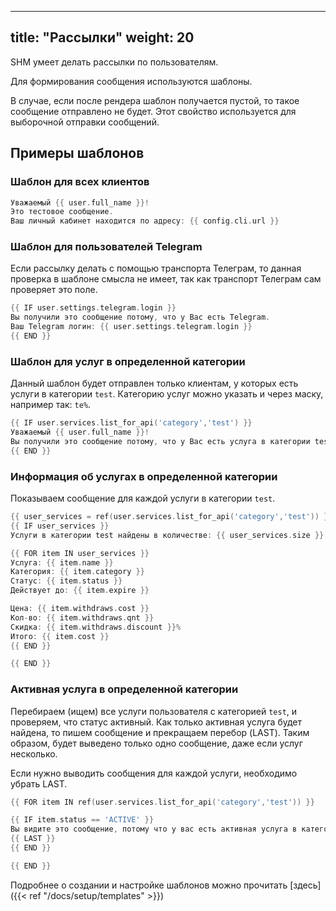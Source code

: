 
---
title: "Рассылки"
weight: 20
---

SHM умеет делать рассылки по пользователям.

Для формирования сообщения используются шаблоны.

В случае, если после рендера шаблон получается пустой, то такое сообщение отправлено не будет.
Этот свойство используется для выборочной отправки сообщений.

## Примеры шаблонов

### Шаблон для всех клиентов
```go
Уважаемый {{ user.full_name }}!
Это тестовое сообщение.
Ваш личный кабинет находится по адресу: {{ config.cli.url }}
```

### Шаблон для пользователей Telegram

Если рассылку делать с помощью транспорта Телеграм, то данная проверка в
шаблоне смысла не имеет, так как транспорт Телеграм сам проверяет это поле.

```go
{{ IF user.settings.telegram.login }}
Вы получили это сообщение потому, что у Вас есть Telegram.
Ваш Telegram логин: {{ user.settings.telegram.login }}
{{ END }}
```

### Шаблон для услуг в определенной категории

Данный шаблон будет отправлен только клиентам, у которых есть услуги в категории `test`.
Категорию услуг можно указать и через маску, например так: `te%`.

```go
{{ IF user.services.list_for_api('category','test') }}
Уважаемый {{ user.full_name }}!
Вы получили это сообщение потому, что у Вас есть услуга в категории test.
{{ END }}
```

### Информация об услугах в определенной категории

Показываем сообщение для каждой услуги в категории `test`.

```go
{{ user_services = ref(user.services.list_for_api('category','test')) }}
{{ IF user_services }}
Услуги в категории test найдены в количестве: {{ user_services.size }} штук.

{{ FOR item IN user_services }}
Услуга: {{ item.name }}
Категория: {{ item.category }}
Статус: {{ item.status }}
Действует до: {{ item.expire }}

Цена: {{ item.withdraws.cost }}
Кол-во: {{ item.withdraws.qnt }}
Cкидка: {{ item.withdraws.discount }}%
Итого: {{ item.cost }}
{{ END }}

{{ END }}
```

### Активная услуга в определенной категории

Перебираем (ищем) все услуги пользователя с категорией `test`, и проверяем, что статус активный.
Как только активная услуга будет найдена, то пишем сообщение и прекращаем перебор (LAST).
Таким образом, будет выведено только одно сообщение, даже если услуг несколько.

Если нужно выводить сообщения для каждой услуги, необходимо убрать LAST.

```go
{{ FOR item IN ref(user.services.list_for_api('category','test')) }}

{{ IF item.status == 'ACTIVE' }}
Вы видите это сообщение, потому что у вас есть активная услуга в категории test
{{ LAST }}
{{ END }}

{{ END }}
```

Подробнее о создании и настройке шаблонов можно прочитать [здесь]({{< ref "/docs/setup/templates" >}})

